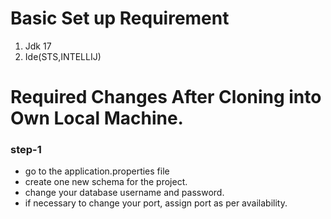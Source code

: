 # Basic Set up Requirement
1. Jdk 17
2. Ide(STS,INTELLIJ)
# Required Changes After Cloning into Own Local Machine.
<h3>step-1</h3> 
<ul>
  <li>go to the application.properties file</li>
  <li>create one new schema for the project.</li>
  <li>change your database username and password.</li>
  <li>if necessary to change your port, assign port as per availability.</li>
</ul>


